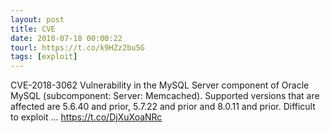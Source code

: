 ```yaml
---
layout: post
title: CVE
date: 2018-07-18 00:00:22
tourl: https://t.co/k9HZz2bu5G
tags: [exploit]
---
```

CVE-2018-3062 Vulnerability in the MySQL Server component of Oracle MySQL (subcomponent: Server: Memcached). Supported versions that are affected are 5.6.40 and prior, 5.7.22 and prior and 8.0.11 and prior. Difficult to exploit ... https://t.co/DjXuXoaNRc